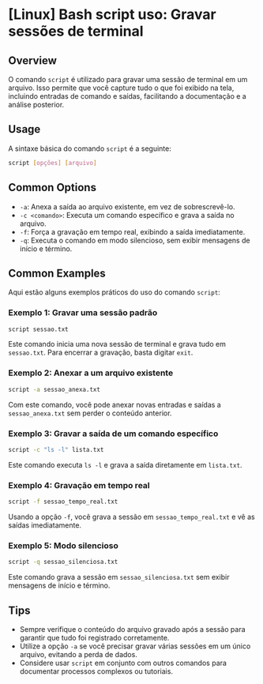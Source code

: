 # [Linux] Bash script uso: Gravar sessões de terminal

## Overview
O comando `script` é utilizado para gravar uma sessão de terminal em um arquivo. Isso permite que você capture tudo o que foi exibido na tela, incluindo entradas de comando e saídas, facilitando a documentação e a análise posterior.

## Usage
A sintaxe básica do comando `script` é a seguinte:

```bash
script [opções] [arquivo]
```

## Common Options
- `-a`: Anexa a saída ao arquivo existente, em vez de sobrescrevê-lo.
- `-c <comando>`: Executa um comando específico e grava a saída no arquivo.
- `-f`: Força a gravação em tempo real, exibindo a saída imediatamente.
- `-q`: Executa o comando em modo silencioso, sem exibir mensagens de início e término.

## Common Examples
Aqui estão alguns exemplos práticos do uso do comando `script`:

### Exemplo 1: Gravar uma sessão padrão
```bash
script sessao.txt
```
Este comando inicia uma nova sessão de terminal e grava tudo em `sessao.txt`. Para encerrar a gravação, basta digitar `exit`.

### Exemplo 2: Anexar a um arquivo existente
```bash
script -a sessao_anexa.txt
```
Com este comando, você pode anexar novas entradas e saídas a `sessao_anexa.txt` sem perder o conteúdo anterior.

### Exemplo 3: Gravar a saída de um comando específico
```bash
script -c "ls -l" lista.txt
```
Este comando executa `ls -l` e grava a saída diretamente em `lista.txt`.

### Exemplo 4: Gravação em tempo real
```bash
script -f sessao_tempo_real.txt
```
Usando a opção `-f`, você grava a sessão em `sessao_tempo_real.txt` e vê as saídas imediatamente.

### Exemplo 5: Modo silencioso
```bash
script -q sessao_silenciosa.txt
```
Este comando grava a sessão em `sessao_silenciosa.txt` sem exibir mensagens de início e término.

## Tips
- Sempre verifique o conteúdo do arquivo gravado após a sessão para garantir que tudo foi registrado corretamente.
- Utilize a opção `-a` se você precisar gravar várias sessões em um único arquivo, evitando a perda de dados.
- Considere usar `script` em conjunto com outros comandos para documentar processos complexos ou tutoriais.